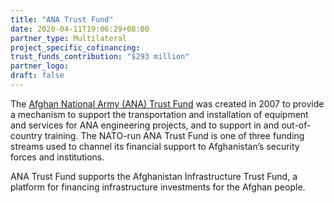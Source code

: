 ```yaml
---
title: "ANA Trust Fund"
date: 2020-04-11T19:06:29+08:00
partner_type: Multilateral
project_specific_cofinancing:
trust_funds_contribution: "$293 million"
partner_logo:
draft: false
---
```

The <a href="https://www.nato.int/nato_static_fl2014/assets/pdf/pdf_2019_02/20190215_1902-backgrounder-ana-trust-fund-en.pdf">Afghan National Army (ANA) Trust Fund</a> was created in 2007 to provide a mechanism to support the transportation and installation of equipment and services for ANA engineering projects, and to support in and out-of-country training. The NATO-run ANA Trust Fund is one of three funding streams used to channel its financial support to Afghanistan’s security forces and institutions.  

ANA Trust Fund supports the Afghanistan Infrastructure Trust Fund, a platform for financing infrastructure investments for the Afghan people.